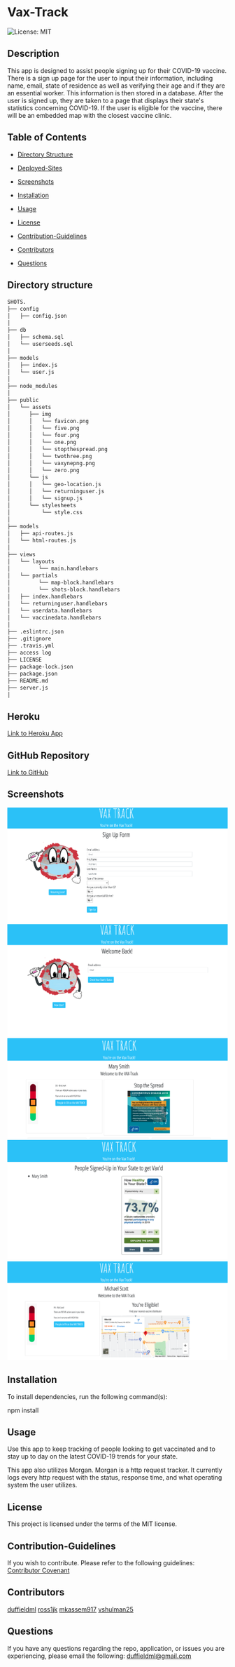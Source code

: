 # Vax-Track
![License: MIT](https://img.shields.io/badge/License-MIT-yellow.svg)

## Description

This app is designed to assist people signing up for their COVID-19 vaccine. There is a sign up page for the user to input their information, including name, email, state of residence as well as verifying their age and if they are an essential worker. This information is then stored in a database. After the user is signed up, they are taken to a page that displays their state's statistics concerning COVID-19. If the user is eligible for the vaccine, there will be an embedded map with the closest vaccine clinic.


## Table of Contents

* [Directory Structure](#directory-structure) 

* [Deployed-Sites](#deployed-site)

* [Screenshots](#screenshots)

* [Installation](#installation) 
 
* [Usage](#usage) 
 
* [License](#license) 
 
* [Contribution-Guidelines](#contribution-guidelines) 
 
* [Contributors](#contributors) 
 
* [Questions](#questions) 


## Directory structure
```
SHOTS.
├── config
│   ├── config.json
│ 
├── db
│   ├── schema.sql
│   └── userseeds.sql
│
├── models
│   ├── index.js
│   └── user.js
│ 
├── node_modules
│ 
├── public
│   └── assets
│      ├── img
│      │   └── favicon.png
│      │   └── five.png
│      │   └── four.png
│      │   └── one.png
│      │   └── stopthespread.png
│      │   └── twothree.png
│      │   └── vaxynepng.png
│      │   └── zero.png
│      └── js
│      │   └── geo-location.js
│      │   └── returninguser.js
│      │   └── signup.js
│      └── stylesheets
│          └── style.css
│
├── models
│   ├── api-routes.js
│   └── html-routes.js
│   
├── views
│   └── layouts
│         └── main.handlebars
│   └── partials
│         └── map-block.handlebars
│         └── shots-block.handlebars
│   ├── index.handlebars
│   └── returninguser.handlebars
│   └── userdata.handlebars
│   └── vaccinedata.handlebars
│
├── .eslintrc.json
├── .gitignore
├── .travis.yml
├── access log
├── LICENSE
├── package-lock.json
├── package.json
├── README.md
├── server.js
│
```
## Heroku 

[Link to Heroku App](https://vaccine-app-project2.herokuapp.com/)

## GitHub Repository 

[Link to GitHub](https://github.com/mkassem917/shots.git)

## Screenshots

![Screenshot 1](public/assets/img/sshome.png)
![Screenshot 2](public/assets/img/ssreturn.png)
![Screenshot 3](public/assets/img/ssspread.png)
![Screenshot 4](public/assets/img/ssstate.png)
![Screenshot 5](public/assets/img/ssshot.png)


## Installation
To install dependencies, run the following command(s):

npm install

## Usage

Use this app to keep tracking of people looking to get vaccinated and to stay up to day on the latest COVID-19 trends for your state.

This app also utilizes Morgan. Morgan is a http request tracker. It currently logs every http request with the status, response time, and what operating system the user utilizes. 

## License

This project is licensed under the terms of the MIT license.

## Contribution-Guidelines

If you wish to contribute. Please refer to the following guidelines:
[Contributor Covenant](https://www.contributor-covenant.org/)

## Contributors

[duffieldml](https://github.com/duffieldml)
[ross1jk](https://github.com/ross1jk) 
[mkassem917](https://github.com/mkassem917) 
[vshulman25](https://github.com/vshulman25) 

## Questions

If you have any questions regarding the repo, application, or issues you are experiencing, please email
the following:
[duffieldml@gmail.com](mailto:duffieldml@gmail.com)
